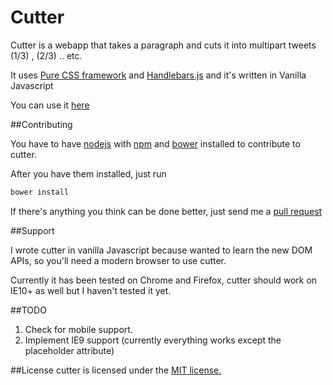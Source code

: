 # Cutter

Cutter is a webapp that takes a paragraph and cuts it into multipart tweets (1/3) , (2/3) .. etc.

It uses [Pure CSS framework](http://purecss.io/) and [Handlebars.js](http://handlebarsjs.com/) and it's written in Vanilla Javascript

You can use it [here](http://mahmoudelbadry.github.io/cutter/)


##Contributing

You have to have [nodejs](http://nodejs.org/) with [npm](https://www.npmjs.org/) and [bower](http://bower.io/) installed to contribute to cutter.

After you have them installed, just run

```bash
bower install
```
If there's anything you think can be done better, just send me a [pull request](https://github.com/mahmoudelbadry/cutter/pulls)

##Support

I wrote cutter in vanilla Javascript because wanted to learn the new DOM APIs, so you'll need a modern browser to use cutter.

Currently it has been tested on Chrome and Firefox, cutter should work on IE10+ as well but I haven't tested it yet.

##TODO
1. Check for mobile support.
2. Implement IE9 support (currently everything works except the placeholder attribute)

##License
cutter is licensed under the [MIT license.](https://github.com/mahmoudelbadry/cutter/blob/master/LICENSE) 
